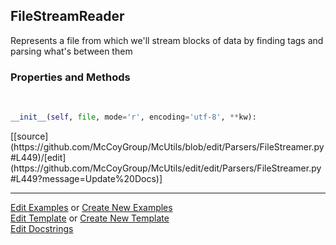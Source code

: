 ## <a id="McUtils.Parsers.FileStreamer.FileStreamReader">FileStreamReader</a>
Represents a file from which we'll stream blocks of data by finding tags and parsing what's between them

### Properties and Methods
<a id="McUtils.Parsers.FileStreamer.FileStreamReader.__init__" class="docs-object-method">&nbsp;</a> 
```python
__init__(self, file, mode='r', encoding='utf-8', **kw): 
```
<div class="docs-source-link" markdown="1">
[[source](https://github.com/McCoyGroup/McUtils/blob/edit/Parsers/FileStreamer.py#L449)/[edit](https://github.com/McCoyGroup/McUtils/edit/edit/Parsers/FileStreamer.py#L449?message=Update%20Docs)]
</div>





___

[Edit Examples](https://github.com/McCoyGroup/McUtils/edit/edit/ci/examples/McUtils/Parsers/FileStreamer/FileStreamReader.md) or 
[Create New Examples](https://github.com/McCoyGroup/McUtils/new/edit/?filename=ci/examples/McUtils/Parsers/FileStreamer/FileStreamReader.md) <br/>
[Edit Template](https://github.com/McCoyGroup/McUtils/edit/edit/ci/docs/McUtils/Parsers/FileStreamer/FileStreamReader.md) or 
[Create New Template](https://github.com/McCoyGroup/McUtils/new/edit/?filename=ci/docs/templates/McUtils/Parsers/FileStreamer/FileStreamReader.md) <br/>
[Edit Docstrings](https://github.com/McCoyGroup/McUtils/edit/edit/McUtils/Parsers/FileStreamer.py?message=Update%20Docs)